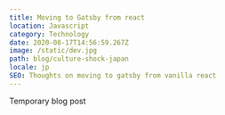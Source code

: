 ```yaml
---
title: Moving to Gatsby from react
location: Javascript
category: Technology
date: 2020-08-17T14:56:59.267Z
image: /static/dev.jpg
path: blog/culture-shock-japan
locale: jp
SEO: Thoughts on moving to gatsby from vanilla react
---
```

Temporary blog post